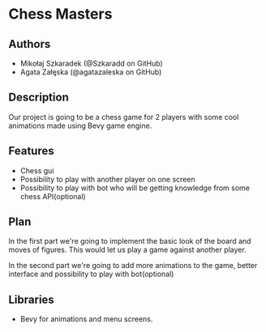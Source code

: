 # Chess Masters

## Authors
- Mikołaj Szkaradek (@Szkaradd on GitHub)
- Agata Załęska (@agatazaleska on GitHub)

## Description
Our project is going to be a chess game for 2 players with some cool animations made using Bevy game engine.

## Features
- Chess gui
- Possibility to play with another player on one screen
- Possibility to play with bot who will be getting knowledge from some chess API(optional)

## Plan
In the first part we're going to implement the basic look of the board and moves of figures.
This would let us play a game against another player.

In the second part we're going to add more animations to the game, better interface and possibility to play with bot(optional)

## Libraries
- Bevy for animations and menu screens.
